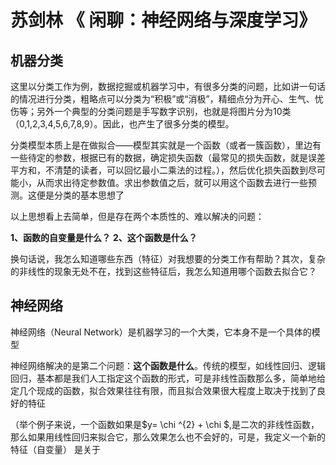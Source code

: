 # 苏剑林  《 闲聊：神经网络与深度学习》

## 机器分类

这里以分类工作为例，数据挖掘或机器学习中，有很多分类的问题，比如讲一句话的情况进行分类，粗略点可以分类为“积极”或“消极”，精细点分为开心、生气、忧伤等；另外一个典型的分类问题是手写数字识别，也就是将图片分为10类（0,1,2,3,4,5,6,7,8,9）。因此，也产生了很多分类的模型。

分类模型本质上是在做拟合——模型其实就是一个函数（或者一簇函数），里边有一些待定的参数，根据已有的数据，确定损失函数（最常见的损失函数，就是误差平方和，不清楚的读者，可以回忆最小二乘法的过程。），然后优化损失函数到尽可能小，从而求出待定参数值。求出参数值之后，就可以用这个函数去进行一些预测。这便是分类的基本思想了

以上思想看上去简单，但是存在两个本质性的、难以解决的问题：

**1、函数的自变量是什么？**
**2、这个函数是什么？**

换句话说，我怎么知道哪些东西（特征）对我想要的分类工作有帮助？其次，复杂的非线性的现象无处不在，找到这些特征后，我怎么知道用哪个函数去拟合它？

## 神经网络

神经网络（Neural Network）是机器学习的一个大类，它本身不是一个具体的模型

神经网络解决的是第二个问题：**这个函数是什么**。传统的模型，如线性回归、逻辑回归，基本都是我们人工指定这个函数的形式，可是非线性函数那么多，简单地给定几个现成的函数，拟合效果往往有限，而且拟合效果很大程度上取决于找到了良好的特征

（举个例子来说，一个函数如果是$y= \chi ^{2} +  \chi $,是二次的非线性函数，那么如果用线性回归来拟合它，那么效果怎么也不会好的，可是，我定义一个新的特征（自变量） 是关于
